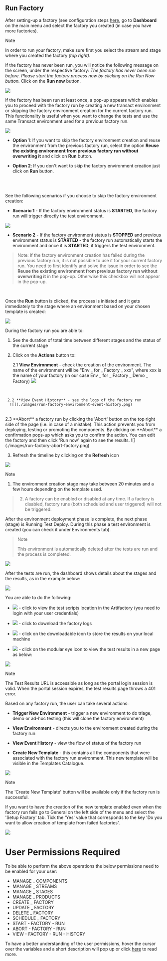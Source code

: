 
## Run Factory ##


After setting-up a factory (see configuration steps [here](http://documentation.temenos.cloud/home/techguides/automated-factories.html#set-up-create-a-automated-factory), go to **Dashboard** on the main menu and select the factory you created (in case you have more factories). 

> [!Note]
> In order to run your factory, make sure first you select the stream and stage where you created the factory *(top right)*.

If the factory has never been run, you will notice the following message on the screen, under the respective factory: *The factory has never been run before. Please start the factory process now by clicking on the Run Now button.* Click on the **Run now** button.

![](./images/run-factory-dashboard.png) 
<br>

If the factory has been run at least once, a pop-up appears which enables you to proceed with the factory run by creating a new transact environment or skipping the factory environment creation for the current factory run. This functionality is useful when you want to change the tests and use the same Transact environment used for a previous factory run.

   ![](./images/skip-environment.png)
<br>

-  **Option 1**: If you want to skip the factory environment creation and reuse the environment from the previous factory run, select the option **Reuse the existing environment from previous factory run without overwriting it** and click on **Run** button.



-  **Option 2**: If you don't want to skip the factory environment creation just click on **Run** button.
<br>
</br>

See the following scenarios if you choose to skip the factory environment creation:

  - **Scenario 1** - If the factory environment status is **STARTED**, the factory run will trigger directly the test environment. 

  ![](./images/factory_run_started_env.png)
<br>


  - **Scenario 2** - If the factory environment status is **STOPPED** and previous environment status is **STARTED** - the factory run automatically starts the environment and once it is **STARTED**, it triggers the test environment. 

> Note:
> If the factory environment creation has failed during the previous factory run, it is not possible to use it for your current factory run. You need to first identify and solve the issue in order to see the **Reuse the existing environment from previous factory run without overwriting it** in the pop-up. Otherwise this checkbox will not appear in the pop-up.
 

<br> 


Once the **Run** button is clicked, the process is initiated and it gets immediately to the stage where an environment based on your chosen template is created:

![](./images/run-factory-deploy.png)

During the factory run you are able to:

1. See the duration of total time between different stages and the status of the current stage

2. Click on the **Actions** button to:

     2.1 **View Environment** -  check the creation of the environment. The name of the environment will be "Env _ for _ Factory _ xxx", where xxx is the name of your factory (in our case Env _ for _ Factory _ Demo _ Factory)
      ![](./images/run-factory-environment-create.png) 

 <br>

     2.2 **View Event History** - see the logs of the factory run
      ![](./images/run-factory-environment-event-history.png) 

 <br>
     2.3 **Abort** a factory run by clicking the 'Abort' button on the top right side of the page (i.e. in case of a mistake). This action prevents you from deploying, testing or promoting the components. By clicking on **Abort** a confirmation pops-up which asks you to confirm the action. You can edit the factory and then click 'Run now' again to see the results.
       ![](./images/run-factory-abort-factory.png)     
 <br>


3. Refresh the timeline by clicking on the **Refresh** icon

 ![](./images/run-factory-deploy2.png)
 



 > [!Note]
 > 1. The environment creation stage may take between 20 minutes and a few hours depending on the template used. 

 > 2. A factory can be enabled or disabled at any time. If a factory is disabled, factory runs (both scheduled and user triggered) will not be triggered. 


After the environment deployment phase is complete, the next phase (stage) is Running Test Deploy. During this phase a test environment is created (you can check it under Environments tab). 

>> [!Note]
> This environment is automatically deleted after the tests are run and the process is completed.

![](./images/run-factory-create-test.png)

After the tests are run, the dashboard shows details about the stages and the results, as in the example below:

![](./images/run-factory-completed.png)

You are able to do the following:

- ![](./images/view-test-scripts-location.png) - click to view the test scripts location in the Artifactory (you need to login with your user credentials)

-  ![](./images/application-logs.png) - click to download the factory logs

-  ![](./images/downloadable-icon2.png) - click on the downloadable icon to store the results on your local machine

-   ![](./images/modular-eye.png) - click on the modular eye icon to view the test results in a new page as below:

 ![](./images/run-factory-see-results.png)

> [!Note]
>The Test Results URL is accessible as long as the portal login session is valid. When the portal session expires, the test results page throws a 401 error.


Based on any factory run, the user can take several actions:

- **Trigger New Environment** - trigger a new environment to do triage, demo or ad-hoc testing (this will clone the factory environment)

- **View Environment** - directs you to the environment created during the factory run

- **View Event History** - view the flow of status of the factory run

- **Create New Template** - this contains all the components that were associated with the factory run environment. This new template will be visible in the Templates Catalogue.

![](./images/run-factory-new-environment.png)

> [!Note] 
> The 'Create New Template' button will be available only if the factory run is successful. 

 If  you want to have the creation of the new template enabled even when the factory run fails go to General on the left side of the menu and select the 'Setup Factory' tab. Tick the 'Yes' value that corresponds to the key 'Do you want to allow creation of template from failed factories'.

   ![](./images/trigger-new-template.png)
 


# User Permissions Required
To be able to perform the above operations the below permissions need to be enabled for your user:

- MANAGE _ COMPONENTS
- MANAGE _ STREAMS
- MANAGE _ STAGES
- MANAGE _ PRODUCTS
- CREATE _ FACTORY
- UPDATE _ FACTORY
- DELETE _ FACTORY
- SCHEDULE _ FACTORY
- START - FACTORY - RUN
- ABORT - FACTORY - RUN
- VIEW - FACTORY - RUN - HISTORY




To have a better understanding of the user permissions, hover the cursor over the variables and a short description will pop up or click [here](http://documentation.temenos.cloud/home/techguides/user-permissions) to read more.
